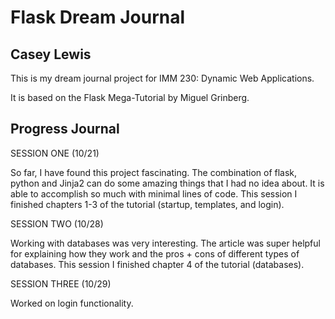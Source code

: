 # Flask Dream Journal
## Casey Lewis

This is my dream journal project for IMM 230: Dynamic Web Applications.

It is based on the Flask Mega-Tutorial by Miguel Grinberg.

## Progress Journal

SESSION ONE (10/21)

So far, I have found this project fascinating. The combination of flask, python and Jinja2 can do some
amazing things that I had no idea about. It is able to accomplish so much with minimal lines of code.
This session I finished chapters 1-3 of the tutorial (startup, templates, and login).

SESSION TWO (10/28)

Working with databases was very interesting. The article was super helpful for explaining how they work
and the pros + cons of different types of databases. This session I finished chapter 4 of the tutorial (databases).

SESSION THREE (10/29)

Worked on login functionality. 